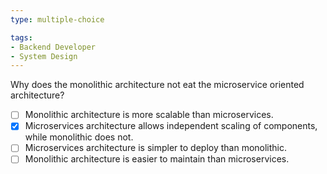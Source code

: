 ```yaml
---
type: multiple-choice

tags:
- Backend Developer
- System Design
---
```


Why does the monolithic architecture not eat the microservice oriented architecture?

- [ ] Monolithic architecture is more scalable than microservices.
- [x] Microservices architecture allows independent scaling of components, while monolithic does not.
- [ ] Microservices architecture is simpler to deploy than monolithic.
- [ ] Monolithic architecture is easier to maintain than microservices.
